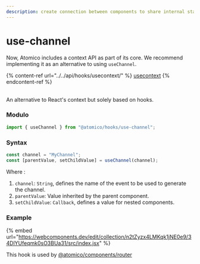 ```yaml
---
description: create connection between components to share internal states
---
```


# use-channel

Now, Atomico includes a context API as part of its core. We recommend implementing it as an alternative to using `useChannel`.

{% content-ref url="../../api/hooks/usecontext/" %}
[usecontext](../../api/hooks/usecontext/)
{% endcontent-ref %}

\
An alternative to React's context but solely based on hooks.

### Modulo

```javascript
import { useChannel } from "@atomico/hooks/use-channel";
```

### Syntax

```javascript
const channel = "MyChannel";
const [parentValue, setChildValue] = useChannel(channel);
```

Where :

1. `channel`: `String`, defines the name of the event to be used to generate the channel.
2. `parentValue`: Value inherited by the parent component.
3. `setChildValue`: `Callback`, defines a value for nested components.

### Example

{% embed url="https://webcomponents.dev/edit/collection/n2tZyzx4LMKqk1jNE0e9/34DlYUfeqmk0sO3BUa31/src/index.jsx" %}

This hook is used by [@atomico/components/router](../atomico-components/keen-slider.md)
